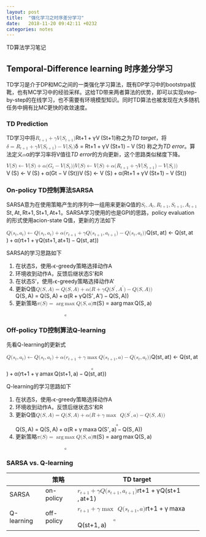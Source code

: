 ```yaml
---
layout: post
title:  "强化学习之时序差分学习"
date:   2018-11-20 09:42:11 +0232
categories: notes
---
```


TD算法学习笔记

<html>

<head>
    <meta charset="utf-8">
    <meta name="viewport" content="width=device-width, initial-scale=1.0">
    <link rel="stylesheet" href="https://stackedit.io/style.css" />
    <script type="text/javascript" async src="//cdn.mathjax.org/mathjax/latest/MathJax.js?config=TeX-MML-AM_CHTML">
    </script>
</head>

<body>
    <h2 id="temporal-difference-learning-%e6%97%b6%e5%ba%8f%e5%b7%ae%e5%88%86%e5%ad%a6%e4%b9%a0">Temporal-Difference learning 时序差分学习</h2>
<p>TD学习是介于DP和MC之间的一类强化学习算法，既有DP学习中的bootstrpa拔靴，也有MC学习中的经验采样。这给TD带来两者算法的优势，即可以实现step-by-step的在线学习，也不需要有环境模型知识。同时TD算法也被发现在大多随机任务中拥有比MC更快的收敛速度。</p>
<h3 id="td-prediction">TD Prediction</h3>
<p>TD学习中将<span class="katex"><span class="katex-mathml"><math><semantics><mrow><msub><mi>R</mi><mrow><mi>t</mi><mo>+</mo><mn>1</mn></mrow></msub><mo>+</mo><mi>γ</mi><mi>V</mi><mo stretchy="false">(</mo><msub><mi>S</mi><mrow><mi>t</mi><mo>+</mo><mn>1</mn></mrow></msub><mo stretchy="false">)</mo></mrow><annotation encoding="application/x-tex">R_{t+1} + \gamma V(S_{t+1})</annotation></semantics></math></span><span class="katex-html" aria-hidden="true"><span class="base"><span class="strut" style="height:0.891661em;vertical-align:-0.208331em;"></span><span class="mord"><span class="mord mathdefault" style="margin-right:0.00773em;">R</span><span class="msupsub"><span class="vlist-t vlist-t2"><span class="vlist-r"><span class="vlist" style="height:0.301108em;"><span style="top:-2.5500000000000003em;margin-left:-0.00773em;margin-right:0.05em;"><span class="pstrut" style="height:2.7em;"></span><span class="sizing reset-size6 size3 mtight"><span class="mord mtight"><span class="mord mathdefault mtight">t</span><span class="mbin mtight">+</span><span class="mord mtight">1</span></span></span></span></span><span class="vlist-s">​</span></span><span class="vlist-r"><span class="vlist" style="height:0.208331em;"><span></span></span></span></span></span></span><span class="mspace" style="margin-right:0.2222222222222222em;"></span><span class="mbin">+</span><span class="mspace" style="margin-right:0.2222222222222222em;"></span></span><span class="base"><span class="strut" style="height:1em;vertical-align:-0.25em;"></span><span class="mord mathdefault" style="margin-right:0.05556em;">γ</span><span class="mord mathdefault" style="margin-right:0.22222em;">V</span><span class="mopen">(</span><span class="mord"><span class="mord mathdefault" style="margin-right:0.05764em;">S</span><span class="msupsub"><span class="vlist-t vlist-t2"><span class="vlist-r"><span class="vlist" style="height:0.301108em;"><span style="top:-2.5500000000000003em;margin-left:-0.05764em;margin-right:0.05em;"><span class="pstrut" style="height:2.7em;"></span><span class="sizing reset-size6 size3 mtight"><span class="mord mtight"><span class="mord mathdefault mtight">t</span><span class="mbin mtight">+</span><span class="mord mtight">1</span></span></span></span></span><span class="vlist-s">​</span></span><span class="vlist-r"><span class="vlist" style="height:0.208331em;"><span></span></span></span></span></span></span><span class="mclose">)</span></span></span></span>称之为<em>TD target</em>，将<span class="katex"><span class="katex-mathml"><math><semantics><mrow><mi>δ</mi><mo>=</mo><msub><mi>R</mi><mrow><mi>t</mi><mo>+</mo><mn>1</mn></mrow></msub><mo>+</mo><mi>γ</mi><mi>V</mi><mo stretchy="false">(</mo><msub><mi>S</mi><mrow><mi>t</mi><mo>+</mo><mn>1</mn></mrow></msub><mo stretchy="false">)</mo><mo>−</mo><mi>V</mi><mo stretchy="false">(</mo><msub><mi>S</mi><mi>t</mi></msub><mo stretchy="false">)</mo></mrow><annotation encoding="application/x-tex">\delta = R_{t+1} + \gamma V(S_{t+1}) - V(S_t)</annotation></semantics></math></span><span class="katex-html" aria-hidden="true"><span class="base"><span class="strut" style="height:0.69444em;vertical-align:0em;"></span><span class="mord mathdefault" style="margin-right:0.03785em;">δ</span><span class="mspace" style="margin-right:0.2777777777777778em;"></span><span class="mrel">=</span><span class="mspace" style="margin-right:0.2777777777777778em;"></span></span><span class="base"><span class="strut" style="height:0.891661em;vertical-align:-0.208331em;"></span><span class="mord"><span class="mord mathdefault" style="margin-right:0.00773em;">R</span><span class="msupsub"><span class="vlist-t vlist-t2"><span class="vlist-r"><span class="vlist" style="height:0.301108em;"><span style="top:-2.5500000000000003em;margin-left:-0.00773em;margin-right:0.05em;"><span class="pstrut" style="height:2.7em;"></span><span class="sizing reset-size6 size3 mtight"><span class="mord mtight"><span class="mord mathdefault mtight">t</span><span class="mbin mtight">+</span><span class="mord mtight">1</span></span></span></span></span><span class="vlist-s">​</span></span><span class="vlist-r"><span class="vlist" style="height:0.208331em;"><span></span></span></span></span></span></span><span class="mspace" style="margin-right:0.2222222222222222em;"></span><span class="mbin">+</span><span class="mspace" style="margin-right:0.2222222222222222em;"></span></span><span class="base"><span class="strut" style="height:1em;vertical-align:-0.25em;"></span><span class="mord mathdefault" style="margin-right:0.05556em;">γ</span><span class="mord mathdefault" style="margin-right:0.22222em;">V</span><span class="mopen">(</span><span class="mord"><span class="mord mathdefault" style="margin-right:0.05764em;">S</span><span class="msupsub"><span class="vlist-t vlist-t2"><span class="vlist-r"><span class="vlist" style="height:0.301108em;"><span style="top:-2.5500000000000003em;margin-left:-0.05764em;margin-right:0.05em;"><span class="pstrut" style="height:2.7em;"></span><span class="sizing reset-size6 size3 mtight"><span class="mord mtight"><span class="mord mathdefault mtight">t</span><span class="mbin mtight">+</span><span class="mord mtight">1</span></span></span></span></span><span class="vlist-s">​</span></span><span class="vlist-r"><span class="vlist" style="height:0.208331em;"><span></span></span></span></span></span></span><span class="mclose">)</span><span class="mspace" style="margin-right:0.2222222222222222em;"></span><span class="mbin">−</span><span class="mspace" style="margin-right:0.2222222222222222em;"></span></span><span class="base"><span class="strut" style="height:1em;vertical-align:-0.25em;"></span><span class="mord mathdefault" style="margin-right:0.22222em;">V</span><span class="mopen">(</span><span class="mord"><span class="mord mathdefault" style="margin-right:0.05764em;">S</span><span class="msupsub"><span class="vlist-t vlist-t2"><span class="vlist-r"><span class="vlist" style="height:0.2805559999999999em;"><span style="top:-2.5500000000000003em;margin-left:-0.05764em;margin-right:0.05em;"><span class="pstrut" style="height:2.7em;"></span><span class="sizing reset-size6 size3 mtight"><span class="mord mathdefault mtight">t</span></span></span></span><span class="vlist-s">​</span></span><span class="vlist-r"><span class="vlist" style="height:0.15em;"><span></span></span></span></span></span></span><span class="mclose">)</span></span></span></span> 称之为<em>TD error</em>。算法定义<span class="katex"><span class="katex-mathml"><math><semantics><mrow><mi>α</mi></mrow><annotation encoding="application/x-tex">\alpha</annotation></semantics></math></span><span class="katex-html" aria-hidden="true"><span class="base"><span class="strut" style="height:0.43056em;vertical-align:0em;"></span><span class="mord mathdefault" style="margin-right:0.0037em;">α</span></span></span></span>的学习率将V值往<em>TD error</em>的方向更新，这个思路类似梯度下降。</p>
<p><span class="katex-display"><span class="katex"><span class="katex-mathml"><math><semantics><mrow><mi>V</mi><mo stretchy="false">(</mo><mi>S</mi><mo stretchy="false">)</mo><mo>←</mo><mi>V</mi><mo stretchy="false">(</mo><mi>S</mi><mo stretchy="false">)</mo><mo>+</mo><mi>α</mi><mo stretchy="false">(</mo><msub><mi>G</mi><mi>t</mi></msub><mo>−</mo><mi>V</mi><mo stretchy="false">(</mo><msub><mi>S</mi><mi>t</mi></msub><mo stretchy="false">)</mo><mo stretchy="false">)</mo><mspace linebreak="newline"></mspace><mi>V</mi><mo stretchy="false">(</mo><mi>S</mi><mo stretchy="false">)</mo><mo>←</mo><mi>V</mi><mo stretchy="false">(</mo><mi>S</mi><mo stretchy="false">)</mo><mo>+</mo><mi>α</mi><mo stretchy="false">(</mo><msub><mi>R</mi><mrow><mi>t</mi><mo>+</mo><mn>1</mn></mrow></msub><mo>+</mo><mi>γ</mi><mi>V</mi><mo stretchy="false">(</mo><msub><mi>S</mi><mrow><mi>t</mi><mo>+</mo><mn>1</mn></mrow></msub><mo stretchy="false">)</mo><mo>−</mo><mi>V</mi><mo stretchy="false">(</mo><msub><mi>S</mi><mi>t</mi></msub><mo stretchy="false">)</mo><mo stretchy="false">)</mo></mrow><annotation encoding="application/x-tex">V(S) \leftarrow V(S) + \alpha (G_t - V(S_t)) \\
V(S) \leftarrow V(S) + \alpha (R_{t+1} + \gamma V(S_{t+1}) - V(S_t)) 
</annotation></semantics></math></span><span class="katex-html" aria-hidden="true"><span class="base"><span class="strut" style="height:1em;vertical-align:-0.25em;"></span><span class="mord mathdefault" style="margin-right:0.22222em;">V</span><span class="mopen">(</span><span class="mord mathdefault" style="margin-right:0.05764em;">S</span><span class="mclose">)</span><span class="mspace" style="margin-right:0.2777777777777778em;"></span><span class="mrel">←</span><span class="mspace" style="margin-right:0.2777777777777778em;"></span></span><span class="base"><span class="strut" style="height:1em;vertical-align:-0.25em;"></span><span class="mord mathdefault" style="margin-right:0.22222em;">V</span><span class="mopen">(</span><span class="mord mathdefault" style="margin-right:0.05764em;">S</span><span class="mclose">)</span><span class="mspace" style="margin-right:0.2222222222222222em;"></span><span class="mbin">+</span><span class="mspace" style="margin-right:0.2222222222222222em;"></span></span><span class="base"><span class="strut" style="height:1em;vertical-align:-0.25em;"></span><span class="mord mathdefault" style="margin-right:0.0037em;">α</span><span class="mopen">(</span><span class="mord"><span class="mord mathdefault">G</span><span class="msupsub"><span class="vlist-t vlist-t2"><span class="vlist-r"><span class="vlist" style="height:0.2805559999999999em;"><span style="top:-2.5500000000000003em;margin-left:0em;margin-right:0.05em;"><span class="pstrut" style="height:2.7em;"></span><span class="sizing reset-size6 size3 mtight"><span class="mord mathdefault mtight">t</span></span></span></span><span class="vlist-s">​</span></span><span class="vlist-r"><span class="vlist" style="height:0.15em;"><span></span></span></span></span></span></span><span class="mspace" style="margin-right:0.2222222222222222em;"></span><span class="mbin">−</span><span class="mspace" style="margin-right:0.2222222222222222em;"></span></span><span class="base"><span class="strut" style="height:1em;vertical-align:-0.25em;"></span><span class="mord mathdefault" style="margin-right:0.22222em;">V</span><span class="mopen">(</span><span class="mord"><span class="mord mathdefault" style="margin-right:0.05764em;">S</span><span class="msupsub"><span class="vlist-t vlist-t2"><span class="vlist-r"><span class="vlist" style="height:0.2805559999999999em;"><span style="top:-2.5500000000000003em;margin-left:-0.05764em;margin-right:0.05em;"><span class="pstrut" style="height:2.7em;"></span><span class="sizing reset-size6 size3 mtight"><span class="mord mathdefault mtight">t</span></span></span></span><span class="vlist-s">​</span></span><span class="vlist-r"><span class="vlist" style="height:0.15em;"><span></span></span></span></span></span></span><span class="mclose">)</span><span class="mclose">)</span></span><span class="mspace newline"></span><span class="base"><span class="strut" style="height:1em;vertical-align:-0.25em;"></span><span class="mord mathdefault" style="margin-right:0.22222em;">V</span><span class="mopen">(</span><span class="mord mathdefault" style="margin-right:0.05764em;">S</span><span class="mclose">)</span><span class="mspace" style="margin-right:0.2777777777777778em;"></span><span class="mrel">←</span><span class="mspace" style="margin-right:0.2777777777777778em;"></span></span><span class="base"><span class="strut" style="height:1em;vertical-align:-0.25em;"></span><span class="mord mathdefault" style="margin-right:0.22222em;">V</span><span class="mopen">(</span><span class="mord mathdefault" style="margin-right:0.05764em;">S</span><span class="mclose">)</span><span class="mspace" style="margin-right:0.2222222222222222em;"></span><span class="mbin">+</span><span class="mspace" style="margin-right:0.2222222222222222em;"></span></span><span class="base"><span class="strut" style="height:1em;vertical-align:-0.25em;"></span><span class="mord mathdefault" style="margin-right:0.0037em;">α</span><span class="mopen">(</span><span class="mord"><span class="mord mathdefault" style="margin-right:0.00773em;">R</span><span class="msupsub"><span class="vlist-t vlist-t2"><span class="vlist-r"><span class="vlist" style="height:0.301108em;"><span style="top:-2.5500000000000003em;margin-left:-0.00773em;margin-right:0.05em;"><span class="pstrut" style="height:2.7em;"></span><span class="sizing reset-size6 size3 mtight"><span class="mord mtight"><span class="mord mathdefault mtight">t</span><span class="mbin mtight">+</span><span class="mord mtight">1</span></span></span></span></span><span class="vlist-s">​</span></span><span class="vlist-r"><span class="vlist" style="height:0.208331em;"><span></span></span></span></span></span></span><span class="mspace" style="margin-right:0.2222222222222222em;"></span><span class="mbin">+</span><span class="mspace" style="margin-right:0.2222222222222222em;"></span></span><span class="base"><span class="strut" style="height:1em;vertical-align:-0.25em;"></span><span class="mord mathdefault" style="margin-right:0.05556em;">γ</span><span class="mord mathdefault" style="margin-right:0.22222em;">V</span><span class="mopen">(</span><span class="mord"><span class="mord mathdefault" style="margin-right:0.05764em;">S</span><span class="msupsub"><span class="vlist-t vlist-t2"><span class="vlist-r"><span class="vlist" style="height:0.301108em;"><span style="top:-2.5500000000000003em;margin-left:-0.05764em;margin-right:0.05em;"><span class="pstrut" style="height:2.7em;"></span><span class="sizing reset-size6 size3 mtight"><span class="mord mtight"><span class="mord mathdefault mtight">t</span><span class="mbin mtight">+</span><span class="mord mtight">1</span></span></span></span></span><span class="vlist-s">​</span></span><span class="vlist-r"><span class="vlist" style="height:0.208331em;"><span></span></span></span></span></span></span><span class="mclose">)</span><span class="mspace" style="margin-right:0.2222222222222222em;"></span><span class="mbin">−</span><span class="mspace" style="margin-right:0.2222222222222222em;"></span></span><span class="base"><span class="strut" style="height:1em;vertical-align:-0.25em;"></span><span class="mord mathdefault" style="margin-right:0.22222em;">V</span><span class="mopen">(</span><span class="mord"><span class="mord mathdefault" style="margin-right:0.05764em;">S</span><span class="msupsub"><span class="vlist-t vlist-t2"><span class="vlist-r"><span class="vlist" style="height:0.2805559999999999em;"><span style="top:-2.5500000000000003em;margin-left:-0.05764em;margin-right:0.05em;"><span class="pstrut" style="height:2.7em;"></span><span class="sizing reset-size6 size3 mtight"><span class="mord mathdefault mtight">t</span></span></span></span><span class="vlist-s">​</span></span><span class="vlist-r"><span class="vlist" style="height:0.15em;"><span></span></span></span></span></span></span><span class="mclose">)</span><span class="mclose">)</span></span></span></span></span></p>
<h3 id="on-policy-td%e6%8e%a7%e5%88%b6%e7%ae%97%e6%b3%95sarsa">On-policy TD控制算法SARSA</h3>
<p>SARSA意为在使用策略产生的序列中一组用来更新Q值的<span class="katex"><span class="katex-mathml"><math><semantics><mrow><msub><mi>S</mi><mi>t</mi></msub><mo separator="true">,</mo><msub><mi>A</mi><mi>t</mi></msub><mo separator="true">,</mo><msub><mi>R</mi><mrow><mi>t</mi><mo>+</mo><mn>1</mn></mrow></msub><mo separator="true">,</mo><msub><mi>S</mi><mrow><mi>t</mi><mo>+</mo><mn>1</mn></mrow></msub><mo separator="true">,</mo><msub><mi>A</mi><mrow><mi>t</mi><mo>+</mo><mn>1</mn></mrow></msub></mrow><annotation encoding="application/x-tex">S_t,A_t,R_{t+1},S_{t+1},A_{t+1}</annotation></semantics></math></span><span class="katex-html" aria-hidden="true"><span class="base"><span class="strut" style="height:0.891661em;vertical-align:-0.208331em;"></span><span class="mord"><span class="mord mathdefault" style="margin-right:0.05764em;">S</span><span class="msupsub"><span class="vlist-t vlist-t2"><span class="vlist-r"><span class="vlist" style="height:0.2805559999999999em;"><span style="top:-2.5500000000000003em;margin-left:-0.05764em;margin-right:0.05em;"><span class="pstrut" style="height:2.7em;"></span><span class="sizing reset-size6 size3 mtight"><span class="mord mathdefault mtight">t</span></span></span></span><span class="vlist-s">​</span></span><span class="vlist-r"><span class="vlist" style="height:0.15em;"><span></span></span></span></span></span></span><span class="mpunct">,</span><span class="mspace" style="margin-right:0.16666666666666666em;"></span><span class="mord"><span class="mord mathdefault">A</span><span class="msupsub"><span class="vlist-t vlist-t2"><span class="vlist-r"><span class="vlist" style="height:0.2805559999999999em;"><span style="top:-2.5500000000000003em;margin-left:0em;margin-right:0.05em;"><span class="pstrut" style="height:2.7em;"></span><span class="sizing reset-size6 size3 mtight"><span class="mord mathdefault mtight">t</span></span></span></span><span class="vlist-s">​</span></span><span class="vlist-r"><span class="vlist" style="height:0.15em;"><span></span></span></span></span></span></span><span class="mpunct">,</span><span class="mspace" style="margin-right:0.16666666666666666em;"></span><span class="mord"><span class="mord mathdefault" style="margin-right:0.00773em;">R</span><span class="msupsub"><span class="vlist-t vlist-t2"><span class="vlist-r"><span class="vlist" style="height:0.301108em;"><span style="top:-2.5500000000000003em;margin-left:-0.00773em;margin-right:0.05em;"><span class="pstrut" style="height:2.7em;"></span><span class="sizing reset-size6 size3 mtight"><span class="mord mtight"><span class="mord mathdefault mtight">t</span><span class="mbin mtight">+</span><span class="mord mtight">1</span></span></span></span></span><span class="vlist-s">​</span></span><span class="vlist-r"><span class="vlist" style="height:0.208331em;"><span></span></span></span></span></span></span><span class="mpunct">,</span><span class="mspace" style="margin-right:0.16666666666666666em;"></span><span class="mord"><span class="mord mathdefault" style="margin-right:0.05764em;">S</span><span class="msupsub"><span class="vlist-t vlist-t2"><span class="vlist-r"><span class="vlist" style="height:0.301108em;"><span style="top:-2.5500000000000003em;margin-left:-0.05764em;margin-right:0.05em;"><span class="pstrut" style="height:2.7em;"></span><span class="sizing reset-size6 size3 mtight"><span class="mord mtight"><span class="mord mathdefault mtight">t</span><span class="mbin mtight">+</span><span class="mord mtight">1</span></span></span></span></span><span class="vlist-s">​</span></span><span class="vlist-r"><span class="vlist" style="height:0.208331em;"><span></span></span></span></span></span></span><span class="mpunct">,</span><span class="mspace" style="margin-right:0.16666666666666666em;"></span><span class="mord"><span class="mord mathdefault">A</span><span class="msupsub"><span class="vlist-t vlist-t2"><span class="vlist-r"><span class="vlist" style="height:0.301108em;"><span style="top:-2.5500000000000003em;margin-left:0em;margin-right:0.05em;"><span class="pstrut" style="height:2.7em;"></span><span class="sizing reset-size6 size3 mtight"><span class="mord mtight"><span class="mord mathdefault mtight">t</span><span class="mbin mtight">+</span><span class="mord mtight">1</span></span></span></span></span><span class="vlist-s">​</span></span><span class="vlist-r"><span class="vlist" style="height:0.208331em;"><span></span></span></span></span></span></span></span></span></span>。SARSA学习使用的也是GPI的思路，policy evaluation的形式使用acion-state Q值，更新的方法如下</p>
<p><span class="katex-display"><span class="katex"><span class="katex-mathml"><math><semantics><mrow><mi>Q</mi><mo stretchy="false">(</mo><msub><mi>s</mi><mi>t</mi></msub><mo separator="true">,</mo><msub><mi>a</mi><mi>t</mi></msub><mo stretchy="false">)</mo><mo>←</mo><mi>Q</mi><mo stretchy="false">(</mo><msub><mi>s</mi><mi>t</mi></msub><mo separator="true">,</mo><msub><mi>a</mi><mi>t</mi></msub><mo stretchy="false">)</mo><mo>+</mo><mi>α</mi><mo stretchy="false">(</mo><msub><mi>r</mi><mrow><mi>t</mi><mo>+</mo><mn>1</mn></mrow></msub><mo>+</mo><mi>γ</mi><mi>Q</mi><mo stretchy="false">(</mo><msub><mi>s</mi><mrow><mi>t</mi><mo>+</mo><mn>1</mn></mrow></msub><mo separator="true">,</mo><msub><mi>a</mi><mrow><mi>t</mi><mo>+</mo><mn>1</mn></mrow></msub><mo stretchy="false">)</mo><mo>−</mo><mi>Q</mi><mo stretchy="false">(</mo><msub><mi>s</mi><mi>t</mi></msub><mo separator="true">,</mo><msub><mi>a</mi><mi>t</mi></msub><mo stretchy="false">)</mo><mo stretchy="false">)</mo></mrow><annotation encoding="application/x-tex">Q(s_t, a_t) \leftarrow Q(s_t, a_t) + \alpha (r_{t+1}+\gamma Q(s_{t+1},a_{t+1})-Q(s_t,a_t))
</annotation></semantics></math></span><span class="katex-html" aria-hidden="true"><span class="base"><span class="strut" style="height:1em;vertical-align:-0.25em;"></span><span class="mord mathdefault">Q</span><span class="mopen">(</span><span class="mord"><span class="mord mathdefault">s</span><span class="msupsub"><span class="vlist-t vlist-t2"><span class="vlist-r"><span class="vlist" style="height:0.2805559999999999em;"><span style="top:-2.5500000000000003em;margin-left:0em;margin-right:0.05em;"><span class="pstrut" style="height:2.7em;"></span><span class="sizing reset-size6 size3 mtight"><span class="mord mathdefault mtight">t</span></span></span></span><span class="vlist-s">​</span></span><span class="vlist-r"><span class="vlist" style="height:0.15em;"><span></span></span></span></span></span></span><span class="mpunct">,</span><span class="mspace" style="margin-right:0.16666666666666666em;"></span><span class="mord"><span class="mord mathdefault">a</span><span class="msupsub"><span class="vlist-t vlist-t2"><span class="vlist-r"><span class="vlist" style="height:0.2805559999999999em;"><span style="top:-2.5500000000000003em;margin-left:0em;margin-right:0.05em;"><span class="pstrut" style="height:2.7em;"></span><span class="sizing reset-size6 size3 mtight"><span class="mord mathdefault mtight">t</span></span></span></span><span class="vlist-s">​</span></span><span class="vlist-r"><span class="vlist" style="height:0.15em;"><span></span></span></span></span></span></span><span class="mclose">)</span><span class="mspace" style="margin-right:0.2777777777777778em;"></span><span class="mrel">←</span><span class="mspace" style="margin-right:0.2777777777777778em;"></span></span><span class="base"><span class="strut" style="height:1em;vertical-align:-0.25em;"></span><span class="mord mathdefault">Q</span><span class="mopen">(</span><span class="mord"><span class="mord mathdefault">s</span><span class="msupsub"><span class="vlist-t vlist-t2"><span class="vlist-r"><span class="vlist" style="height:0.2805559999999999em;"><span style="top:-2.5500000000000003em;margin-left:0em;margin-right:0.05em;"><span class="pstrut" style="height:2.7em;"></span><span class="sizing reset-size6 size3 mtight"><span class="mord mathdefault mtight">t</span></span></span></span><span class="vlist-s">​</span></span><span class="vlist-r"><span class="vlist" style="height:0.15em;"><span></span></span></span></span></span></span><span class="mpunct">,</span><span class="mspace" style="margin-right:0.16666666666666666em;"></span><span class="mord"><span class="mord mathdefault">a</span><span class="msupsub"><span class="vlist-t vlist-t2"><span class="vlist-r"><span class="vlist" style="height:0.2805559999999999em;"><span style="top:-2.5500000000000003em;margin-left:0em;margin-right:0.05em;"><span class="pstrut" style="height:2.7em;"></span><span class="sizing reset-size6 size3 mtight"><span class="mord mathdefault mtight">t</span></span></span></span><span class="vlist-s">​</span></span><span class="vlist-r"><span class="vlist" style="height:0.15em;"><span></span></span></span></span></span></span><span class="mclose">)</span><span class="mspace" style="margin-right:0.2222222222222222em;"></span><span class="mbin">+</span><span class="mspace" style="margin-right:0.2222222222222222em;"></span></span><span class="base"><span class="strut" style="height:1em;vertical-align:-0.25em;"></span><span class="mord mathdefault" style="margin-right:0.0037em;">α</span><span class="mopen">(</span><span class="mord"><span class="mord mathdefault" style="margin-right:0.02778em;">r</span><span class="msupsub"><span class="vlist-t vlist-t2"><span class="vlist-r"><span class="vlist" style="height:0.301108em;"><span style="top:-2.5500000000000003em;margin-left:-0.02778em;margin-right:0.05em;"><span class="pstrut" style="height:2.7em;"></span><span class="sizing reset-size6 size3 mtight"><span class="mord mtight"><span class="mord mathdefault mtight">t</span><span class="mbin mtight">+</span><span class="mord mtight">1</span></span></span></span></span><span class="vlist-s">​</span></span><span class="vlist-r"><span class="vlist" style="height:0.208331em;"><span></span></span></span></span></span></span><span class="mspace" style="margin-right:0.2222222222222222em;"></span><span class="mbin">+</span><span class="mspace" style="margin-right:0.2222222222222222em;"></span></span><span class="base"><span class="strut" style="height:1em;vertical-align:-0.25em;"></span><span class="mord mathdefault" style="margin-right:0.05556em;">γ</span><span class="mord mathdefault">Q</span><span class="mopen">(</span><span class="mord"><span class="mord mathdefault">s</span><span class="msupsub"><span class="vlist-t vlist-t2"><span class="vlist-r"><span class="vlist" style="height:0.301108em;"><span style="top:-2.5500000000000003em;margin-left:0em;margin-right:0.05em;"><span class="pstrut" style="height:2.7em;"></span><span class="sizing reset-size6 size3 mtight"><span class="mord mtight"><span class="mord mathdefault mtight">t</span><span class="mbin mtight">+</span><span class="mord mtight">1</span></span></span></span></span><span class="vlist-s">​</span></span><span class="vlist-r"><span class="vlist" style="height:0.208331em;"><span></span></span></span></span></span></span><span class="mpunct">,</span><span class="mspace" style="margin-right:0.16666666666666666em;"></span><span class="mord"><span class="mord mathdefault">a</span><span class="msupsub"><span class="vlist-t vlist-t2"><span class="vlist-r"><span class="vlist" style="height:0.301108em;"><span style="top:-2.5500000000000003em;margin-left:0em;margin-right:0.05em;"><span class="pstrut" style="height:2.7em;"></span><span class="sizing reset-size6 size3 mtight"><span class="mord mtight"><span class="mord mathdefault mtight">t</span><span class="mbin mtight">+</span><span class="mord mtight">1</span></span></span></span></span><span class="vlist-s">​</span></span><span class="vlist-r"><span class="vlist" style="height:0.208331em;"><span></span></span></span></span></span></span><span class="mclose">)</span><span class="mspace" style="margin-right:0.2222222222222222em;"></span><span class="mbin">−</span><span class="mspace" style="margin-right:0.2222222222222222em;"></span></span><span class="base"><span class="strut" style="height:1em;vertical-align:-0.25em;"></span><span class="mord mathdefault">Q</span><span class="mopen">(</span><span class="mord"><span class="mord mathdefault">s</span><span class="msupsub"><span class="vlist-t vlist-t2"><span class="vlist-r"><span class="vlist" style="height:0.2805559999999999em;"><span style="top:-2.5500000000000003em;margin-left:0em;margin-right:0.05em;"><span class="pstrut" style="height:2.7em;"></span><span class="sizing reset-size6 size3 mtight"><span class="mord mathdefault mtight">t</span></span></span></span><span class="vlist-s">​</span></span><span class="vlist-r"><span class="vlist" style="height:0.15em;"><span></span></span></span></span></span></span><span class="mpunct">,</span><span class="mspace" style="margin-right:0.16666666666666666em;"></span><span class="mord"><span class="mord mathdefault">a</span><span class="msupsub"><span class="vlist-t vlist-t2"><span class="vlist-r"><span class="vlist" style="height:0.2805559999999999em;"><span style="top:-2.5500000000000003em;margin-left:0em;margin-right:0.05em;"><span class="pstrut" style="height:2.7em;"></span><span class="sizing reset-size6 size3 mtight"><span class="mord mathdefault mtight">t</span></span></span></span><span class="vlist-s">​</span></span><span class="vlist-r"><span class="vlist" style="height:0.15em;"><span></span></span></span></span></span></span><span class="mclose">)</span><span class="mclose">)</span></span></span></span></span></p>
<p>SARSA的学习思路如下</p>
<ol>
<li>在状态S，使用<span class="katex"><span class="katex-mathml"><math><semantics><mrow><mi>ϵ</mi></mrow><annotation encoding="application/x-tex">\epsilon</annotation></semantics></math></span><span class="katex-html" aria-hidden="true"><span class="base"><span class="strut" style="height:0.43056em;vertical-align:0em;"></span><span class="mord mathdefault">ϵ</span></span></span></span>-greedy策略选择动作A</li>
<li>环境收到动作A，反馈后继状态S'和R</li>
<li>在状态S’，使用<span class="katex"><span class="katex-mathml"><math><semantics><mrow><mi>ϵ</mi></mrow><annotation encoding="application/x-tex">\epsilon</annotation></semantics></math></span><span class="katex-html" aria-hidden="true"><span class="base"><span class="strut" style="height:0.43056em;vertical-align:0em;"></span><span class="mord mathdefault">ϵ</span></span></span></span>-greedy策略选择动作A‘</li>
<li>更新Q值<span class="katex"><span class="katex-mathml"><math><semantics><mrow><mi>Q</mi><mo stretchy="false">(</mo><mi>S</mi><mo separator="true">,</mo><mi>A</mi><mo stretchy="false">)</mo><mo>=</mo><mi>Q</mi><mo stretchy="false">(</mo><mi>S</mi><mo separator="true">,</mo><mi>A</mi><mo stretchy="false">)</mo><mo>+</mo><mi>α</mi><mo stretchy="false">(</mo><mi>R</mi><mo>+</mo><mi>γ</mi><mi>Q</mi><mo stretchy="false">(</mo><msup><mi>S</mi><mo mathvariant="normal">′</mo></msup><mo separator="true">,</mo><msup><mi>A</mi><mo mathvariant="normal">′</mo></msup><mo stretchy="false">)</mo><mo>−</mo><mi>Q</mi><mo stretchy="false">(</mo><mi>S</mi><mo separator="true">,</mo><mi>A</mi><mo stretchy="false">)</mo><mo stretchy="false">)</mo></mrow><annotation encoding="application/x-tex">Q(S, A) = Q(S, A) + \alpha (R+\gamma Q(S&#x27;,A&#x27;)-Q(S,A))</annotation></semantics></math></span><span class="katex-html" aria-hidden="true"><span class="base"><span class="strut" style="height:1em;vertical-align:-0.25em;"></span><span class="mord mathdefault">Q</span><span class="mopen">(</span><span class="mord mathdefault" style="margin-right:0.05764em;">S</span><span class="mpunct">,</span><span class="mspace" style="margin-right:0.16666666666666666em;"></span><span class="mord mathdefault">A</span><span class="mclose">)</span><span class="mspace" style="margin-right:0.2777777777777778em;"></span><span class="mrel">=</span><span class="mspace" style="margin-right:0.2777777777777778em;"></span></span><span class="base"><span class="strut" style="height:1em;vertical-align:-0.25em;"></span><span class="mord mathdefault">Q</span><span class="mopen">(</span><span class="mord mathdefault" style="margin-right:0.05764em;">S</span><span class="mpunct">,</span><span class="mspace" style="margin-right:0.16666666666666666em;"></span><span class="mord mathdefault">A</span><span class="mclose">)</span><span class="mspace" style="margin-right:0.2222222222222222em;"></span><span class="mbin">+</span><span class="mspace" style="margin-right:0.2222222222222222em;"></span></span><span class="base"><span class="strut" style="height:1em;vertical-align:-0.25em;"></span><span class="mord mathdefault" style="margin-right:0.0037em;">α</span><span class="mopen">(</span><span class="mord mathdefault" style="margin-right:0.00773em;">R</span><span class="mspace" style="margin-right:0.2222222222222222em;"></span><span class="mbin">+</span><span class="mspace" style="margin-right:0.2222222222222222em;"></span></span><span class="base"><span class="strut" style="height:1.001892em;vertical-align:-0.25em;"></span><span class="mord mathdefault" style="margin-right:0.05556em;">γ</span><span class="mord mathdefault">Q</span><span class="mopen">(</span><span class="mord"><span class="mord mathdefault" style="margin-right:0.05764em;">S</span><span class="msupsub"><span class="vlist-t"><span class="vlist-r"><span class="vlist" style="height:0.751892em;"><span style="top:-3.063em;margin-right:0.05em;"><span class="pstrut" style="height:2.7em;"></span><span class="sizing reset-size6 size3 mtight"><span class="mord mtight"><span class="mord mtight">′</span></span></span></span></span></span></span></span></span><span class="mpunct">,</span><span class="mspace" style="margin-right:0.16666666666666666em;"></span><span class="mord"><span class="mord mathdefault">A</span><span class="msupsub"><span class="vlist-t"><span class="vlist-r"><span class="vlist" style="height:0.751892em;"><span style="top:-3.063em;margin-right:0.05em;"><span class="pstrut" style="height:2.7em;"></span><span class="sizing reset-size6 size3 mtight"><span class="mord mtight"><span class="mord mtight">′</span></span></span></span></span></span></span></span></span><span class="mclose">)</span><span class="mspace" style="margin-right:0.2222222222222222em;"></span><span class="mbin">−</span><span class="mspace" style="margin-right:0.2222222222222222em;"></span></span><span class="base"><span class="strut" style="height:1em;vertical-align:-0.25em;"></span><span class="mord mathdefault">Q</span><span class="mopen">(</span><span class="mord mathdefault" style="margin-right:0.05764em;">S</span><span class="mpunct">,</span><span class="mspace" style="margin-right:0.16666666666666666em;"></span><span class="mord mathdefault">A</span><span class="mclose">)</span><span class="mclose">)</span></span></span></span></li>
<li>更新策略<span class="katex"><span class="katex-mathml"><math><semantics><mrow><mi>π</mi><mo stretchy="false">(</mo><mi>S</mi><mo stretchy="false">)</mo><mo>=</mo><munder><mo><mi mathvariant="normal">arg max</mi><mo>⁡</mo></mo><mi>a</mi></munder><mi>Q</mi><mo stretchy="false">(</mo><mi>S</mi><mo separator="true">,</mo><mi>a</mi><mo stretchy="false">)</mo></mrow><annotation encoding="application/x-tex">\pi(S)=\argmax_aQ(S,a)</annotation></semantics></math></span><span class="katex-html" aria-hidden="true"><span class="base"><span class="strut" style="height:1em;vertical-align:-0.25em;"></span><span class="mord mathdefault" style="margin-right:0.03588em;">π</span><span class="mopen">(</span><span class="mord mathdefault" style="margin-right:0.05764em;">S</span><span class="mclose">)</span><span class="mspace" style="margin-right:0.2777777777777778em;"></span><span class="mrel">=</span><span class="mspace" style="margin-right:0.2777777777777778em;"></span></span><span class="base"><span class="strut" style="height:1.64444em;vertical-align:-0.89444em;"></span><span class="mop op-limits"><span class="vlist-t vlist-t2"><span class="vlist-r"><span class="vlist" style="height:0.43055999999999994em;"><span style="top:-2.20556em;margin-left:0em;"><span class="pstrut" style="height:3em;"></span><span class="sizing reset-size6 size3 mtight"><span class="mord mathdefault mtight">a</span></span></span><span style="top:-3em;"><span class="pstrut" style="height:3em;"></span><span><span class="mop"><span class="mop"><span class="mord mathrm">a</span><span class="mord mathrm">r</span><span class="mord mathrm" style="margin-right:0.01389em;">g</span><span class="mspace" style="margin-right:0.16666666666666666em;"></span><span class="mord mathrm">m</span><span class="mord mathrm">a</span><span class="mord mathrm">x</span></span></span></span></span></span><span class="vlist-s">​</span></span><span class="vlist-r"><span class="vlist" style="height:0.89444em;"><span></span></span></span></span></span><span class="mspace" style="margin-right:0.16666666666666666em;"></span><span class="mord mathdefault">Q</span><span class="mopen">(</span><span class="mord mathdefault" style="margin-right:0.05764em;">S</span><span class="mpunct">,</span><span class="mspace" style="margin-right:0.16666666666666666em;"></span><span class="mord mathdefault">a</span><span class="mclose">)</span></span></span></span></li>
</ol>
<h3 id="off-policy-td%e6%8e%a7%e5%88%b6%e7%ae%97%e6%b3%95q-learning">Off-policy TD控制算法Q-learning</h3>
<p>先看Q-learning的更新式</p>
<p><span class="katex-display"><span class="katex"><span class="katex-mathml"><math><semantics><mrow><mi>Q</mi><mo stretchy="false">(</mo><msub><mi>s</mi><mi>t</mi></msub><mo separator="true">,</mo><msub><mi>a</mi><mi>t</mi></msub><mo stretchy="false">)</mo><mo>←</mo><mi>Q</mi><mo stretchy="false">(</mo><msub><mi>s</mi><mi>t</mi></msub><mo separator="true">,</mo><msub><mi>a</mi><mi>t</mi></msub><mo stretchy="false">)</mo><mo>+</mo><mi>α</mi><mo stretchy="false">(</mo><msub><mi>r</mi><mrow><mi>t</mi><mo>+</mo><mn>1</mn></mrow></msub><mo>+</mo><mi>γ</mi><munder><mo><mi>max</mi><mo>⁡</mo></mo><mi>a</mi></munder><mi>Q</mi><mo stretchy="false">(</mo><msub><mi>s</mi><mrow><mi>t</mi><mo>+</mo><mn>1</mn></mrow></msub><mo separator="true">,</mo><mi>a</mi><mo stretchy="false">)</mo><mo>−</mo><mi>Q</mi><mo stretchy="false">(</mo><msub><mi>s</mi><mi>t</mi></msub><mo separator="true">,</mo><msub><mi>a</mi><mi>t</mi></msub><mo stretchy="false">)</mo><mo stretchy="false">)</mo></mrow><annotation encoding="application/x-tex">Q(s_t, a_t) \leftarrow Q(s_t, a_t) + \alpha (r_{t+1}+\gamma \max_a Q(s_{t+1},a)-Q(s_t,a_t))
</annotation></semantics></math></span><span class="katex-html" aria-hidden="true"><span class="base"><span class="strut" style="height:1em;vertical-align:-0.25em;"></span><span class="mord mathdefault">Q</span><span class="mopen">(</span><span class="mord"><span class="mord mathdefault">s</span><span class="msupsub"><span class="vlist-t vlist-t2"><span class="vlist-r"><span class="vlist" style="height:0.2805559999999999em;"><span style="top:-2.5500000000000003em;margin-left:0em;margin-right:0.05em;"><span class="pstrut" style="height:2.7em;"></span><span class="sizing reset-size6 size3 mtight"><span class="mord mathdefault mtight">t</span></span></span></span><span class="vlist-s">​</span></span><span class="vlist-r"><span class="vlist" style="height:0.15em;"><span></span></span></span></span></span></span><span class="mpunct">,</span><span class="mspace" style="margin-right:0.16666666666666666em;"></span><span class="mord"><span class="mord mathdefault">a</span><span class="msupsub"><span class="vlist-t vlist-t2"><span class="vlist-r"><span class="vlist" style="height:0.2805559999999999em;"><span style="top:-2.5500000000000003em;margin-left:0em;margin-right:0.05em;"><span class="pstrut" style="height:2.7em;"></span><span class="sizing reset-size6 size3 mtight"><span class="mord mathdefault mtight">t</span></span></span></span><span class="vlist-s">​</span></span><span class="vlist-r"><span class="vlist" style="height:0.15em;"><span></span></span></span></span></span></span><span class="mclose">)</span><span class="mspace" style="margin-right:0.2777777777777778em;"></span><span class="mrel">←</span><span class="mspace" style="margin-right:0.2777777777777778em;"></span></span><span class="base"><span class="strut" style="height:1em;vertical-align:-0.25em;"></span><span class="mord mathdefault">Q</span><span class="mopen">(</span><span class="mord"><span class="mord mathdefault">s</span><span class="msupsub"><span class="vlist-t vlist-t2"><span class="vlist-r"><span class="vlist" style="height:0.2805559999999999em;"><span style="top:-2.5500000000000003em;margin-left:0em;margin-right:0.05em;"><span class="pstrut" style="height:2.7em;"></span><span class="sizing reset-size6 size3 mtight"><span class="mord mathdefault mtight">t</span></span></span></span><span class="vlist-s">​</span></span><span class="vlist-r"><span class="vlist" style="height:0.15em;"><span></span></span></span></span></span></span><span class="mpunct">,</span><span class="mspace" style="margin-right:0.16666666666666666em;"></span><span class="mord"><span class="mord mathdefault">a</span><span class="msupsub"><span class="vlist-t vlist-t2"><span class="vlist-r"><span class="vlist" style="height:0.2805559999999999em;"><span style="top:-2.5500000000000003em;margin-left:0em;margin-right:0.05em;"><span class="pstrut" style="height:2.7em;"></span><span class="sizing reset-size6 size3 mtight"><span class="mord mathdefault mtight">t</span></span></span></span><span class="vlist-s">​</span></span><span class="vlist-r"><span class="vlist" style="height:0.15em;"><span></span></span></span></span></span></span><span class="mclose">)</span><span class="mspace" style="margin-right:0.2222222222222222em;"></span><span class="mbin">+</span><span class="mspace" style="margin-right:0.2222222222222222em;"></span></span><span class="base"><span class="strut" style="height:1em;vertical-align:-0.25em;"></span><span class="mord mathdefault" style="margin-right:0.0037em;">α</span><span class="mopen">(</span><span class="mord"><span class="mord mathdefault" style="margin-right:0.02778em;">r</span><span class="msupsub"><span class="vlist-t vlist-t2"><span class="vlist-r"><span class="vlist" style="height:0.301108em;"><span style="top:-2.5500000000000003em;margin-left:-0.02778em;margin-right:0.05em;"><span class="pstrut" style="height:2.7em;"></span><span class="sizing reset-size6 size3 mtight"><span class="mord mtight"><span class="mord mathdefault mtight">t</span><span class="mbin mtight">+</span><span class="mord mtight">1</span></span></span></span></span><span class="vlist-s">​</span></span><span class="vlist-r"><span class="vlist" style="height:0.208331em;"><span></span></span></span></span></span></span><span class="mspace" style="margin-right:0.2222222222222222em;"></span><span class="mbin">+</span><span class="mspace" style="margin-right:0.2222222222222222em;"></span></span><span class="base"><span class="strut" style="height:1.45em;vertical-align:-0.7em;"></span><span class="mord mathdefault" style="margin-right:0.05556em;">γ</span><span class="mspace" style="margin-right:0.16666666666666666em;"></span><span class="mop op-limits"><span class="vlist-t vlist-t2"><span class="vlist-r"><span class="vlist" style="height:0.43056em;"><span style="top:-2.1em;margin-left:0em;"><span class="pstrut" style="height:2.7em;"></span><span class="sizing reset-size6 size3 mtight"><span class="mord mathdefault mtight">a</span></span></span><span style="top:-2.7em;"><span class="pstrut" style="height:2.7em;"></span><span><span class="mop">max</span></span></span></span><span class="vlist-s">​</span></span><span class="vlist-r"><span class="vlist" style="height:0.7em;"><span></span></span></span></span></span><span class="mspace" style="margin-right:0.16666666666666666em;"></span><span class="mord mathdefault">Q</span><span class="mopen">(</span><span class="mord"><span class="mord mathdefault">s</span><span class="msupsub"><span class="vlist-t vlist-t2"><span class="vlist-r"><span class="vlist" style="height:0.301108em;"><span style="top:-2.5500000000000003em;margin-left:0em;margin-right:0.05em;"><span class="pstrut" style="height:2.7em;"></span><span class="sizing reset-size6 size3 mtight"><span class="mord mtight"><span class="mord mathdefault mtight">t</span><span class="mbin mtight">+</span><span class="mord mtight">1</span></span></span></span></span><span class="vlist-s">​</span></span><span class="vlist-r"><span class="vlist" style="height:0.208331em;"><span></span></span></span></span></span></span><span class="mpunct">,</span><span class="mspace" style="margin-right:0.16666666666666666em;"></span><span class="mord mathdefault">a</span><span class="mclose">)</span><span class="mspace" style="margin-right:0.2222222222222222em;"></span><span class="mbin">−</span><span class="mspace" style="margin-right:0.2222222222222222em;"></span></span><span class="base"><span class="strut" style="height:1em;vertical-align:-0.25em;"></span><span class="mord mathdefault">Q</span><span class="mopen">(</span><span class="mord"><span class="mord mathdefault">s</span><span class="msupsub"><span class="vlist-t vlist-t2"><span class="vlist-r"><span class="vlist" style="height:0.2805559999999999em;"><span style="top:-2.5500000000000003em;margin-left:0em;margin-right:0.05em;"><span class="pstrut" style="height:2.7em;"></span><span class="sizing reset-size6 size3 mtight"><span class="mord mathdefault mtight">t</span></span></span></span><span class="vlist-s">​</span></span><span class="vlist-r"><span class="vlist" style="height:0.15em;"><span></span></span></span></span></span></span><span class="mpunct">,</span><span class="mspace" style="margin-right:0.16666666666666666em;"></span><span class="mord"><span class="mord mathdefault">a</span><span class="msupsub"><span class="vlist-t vlist-t2"><span class="vlist-r"><span class="vlist" style="height:0.2805559999999999em;"><span style="top:-2.5500000000000003em;margin-left:0em;margin-right:0.05em;"><span class="pstrut" style="height:2.7em;"></span><span class="sizing reset-size6 size3 mtight"><span class="mord mathdefault mtight">t</span></span></span></span><span class="vlist-s">​</span></span><span class="vlist-r"><span class="vlist" style="height:0.15em;"><span></span></span></span></span></span></span><span class="mclose">)</span><span class="mclose">)</span></span></span></span></span></p>
<p>Q-learning的学习思路如下</p>
<ol>
<li>在状态S，使用<span class="katex"><span class="katex-mathml"><math><semantics><mrow><mi>ϵ</mi></mrow><annotation encoding="application/x-tex">\epsilon</annotation></semantics></math></span><span class="katex-html" aria-hidden="true"><span class="base"><span class="strut" style="height:0.43056em;vertical-align:0em;"></span><span class="mord mathdefault">ϵ</span></span></span></span>-greedy策略选择动作A</li>
<li>环境收到动作A，反馈后继状态S'和R</li>
<li>更新Q值<span class="katex"><span class="katex-mathml"><math><semantics><mrow><mi>Q</mi><mo stretchy="false">(</mo><mi>S</mi><mo separator="true">,</mo><mi>A</mi><mo stretchy="false">)</mo><mo>=</mo><mi>Q</mi><mo stretchy="false">(</mo><mi>S</mi><mo separator="true">,</mo><mi>A</mi><mo stretchy="false">)</mo><mo>+</mo><mi>α</mi><mo stretchy="false">(</mo><mi>R</mi><mo>+</mo><mi>γ</mi><msub><mo><mi>max</mi><mo>⁡</mo></mo><mi>a</mi></msub><mi>Q</mi><mo stretchy="false">(</mo><msup><mi>S</mi><mo mathvariant="normal">′</mo></msup><mo separator="true">,</mo><mi>a</mi><mo stretchy="false">)</mo><mo>−</mo><mi>Q</mi><mo stretchy="false">(</mo><mi>S</mi><mo separator="true">,</mo><mi>A</mi><mo stretchy="false">)</mo><mo stretchy="false">)</mo></mrow><annotation encoding="application/x-tex">Q(S, A) = Q(S, A) + \alpha (R+\gamma \max_aQ(S&#x27;,a)-Q(S,A))</annotation></semantics></math></span><span class="katex-html" aria-hidden="true"><span class="base"><span class="strut" style="height:1em;vertical-align:-0.25em;"></span><span class="mord mathdefault">Q</span><span class="mopen">(</span><span class="mord mathdefault" style="margin-right:0.05764em;">S</span><span class="mpunct">,</span><span class="mspace" style="margin-right:0.16666666666666666em;"></span><span class="mord mathdefault">A</span><span class="mclose">)</span><span class="mspace" style="margin-right:0.2777777777777778em;"></span><span class="mrel">=</span><span class="mspace" style="margin-right:0.2777777777777778em;"></span></span><span class="base"><span class="strut" style="height:1em;vertical-align:-0.25em;"></span><span class="mord mathdefault">Q</span><span class="mopen">(</span><span class="mord mathdefault" style="margin-right:0.05764em;">S</span><span class="mpunct">,</span><span class="mspace" style="margin-right:0.16666666666666666em;"></span><span class="mord mathdefault">A</span><span class="mclose">)</span><span class="mspace" style="margin-right:0.2222222222222222em;"></span><span class="mbin">+</span><span class="mspace" style="margin-right:0.2222222222222222em;"></span></span><span class="base"><span class="strut" style="height:1em;vertical-align:-0.25em;"></span><span class="mord mathdefault" style="margin-right:0.0037em;">α</span><span class="mopen">(</span><span class="mord mathdefault" style="margin-right:0.00773em;">R</span><span class="mspace" style="margin-right:0.2222222222222222em;"></span><span class="mbin">+</span><span class="mspace" style="margin-right:0.2222222222222222em;"></span></span><span class="base"><span class="strut" style="height:1.001892em;vertical-align:-0.25em;"></span><span class="mord mathdefault" style="margin-right:0.05556em;">γ</span><span class="mspace" style="margin-right:0.16666666666666666em;"></span><span class="mop"><span class="mop">max</span><span class="msupsub"><span class="vlist-t vlist-t2"><span class="vlist-r"><span class="vlist" style="height:0.151392em;"><span style="top:-2.5500000000000003em;margin-right:0.05em;"><span class="pstrut" style="height:2.7em;"></span><span class="sizing reset-size6 size3 mtight"><span class="mord mathdefault mtight">a</span></span></span></span><span class="vlist-s">​</span></span><span class="vlist-r"><span class="vlist" style="height:0.15em;"><span></span></span></span></span></span></span><span class="mspace" style="margin-right:0.16666666666666666em;"></span><span class="mord mathdefault">Q</span><span class="mopen">(</span><span class="mord"><span class="mord mathdefault" style="margin-right:0.05764em;">S</span><span class="msupsub"><span class="vlist-t"><span class="vlist-r"><span class="vlist" style="height:0.751892em;"><span style="top:-3.063em;margin-right:0.05em;"><span class="pstrut" style="height:2.7em;"></span><span class="sizing reset-size6 size3 mtight"><span class="mord mtight"><span class="mord mtight">′</span></span></span></span></span></span></span></span></span><span class="mpunct">,</span><span class="mspace" style="margin-right:0.16666666666666666em;"></span><span class="mord mathdefault">a</span><span class="mclose">)</span><span class="mspace" style="margin-right:0.2222222222222222em;"></span><span class="mbin">−</span><span class="mspace" style="margin-right:0.2222222222222222em;"></span></span><span class="base"><span class="strut" style="height:1em;vertical-align:-0.25em;"></span><span class="mord mathdefault">Q</span><span class="mopen">(</span><span class="mord mathdefault" style="margin-right:0.05764em;">S</span><span class="mpunct">,</span><span class="mspace" style="margin-right:0.16666666666666666em;"></span><span class="mord mathdefault">A</span><span class="mclose">)</span><span class="mclose">)</span></span></span></span></li>
<li>更新策略<span class="katex"><span class="katex-mathml"><math><semantics><mrow><mi>π</mi><mo stretchy="false">(</mo><mi>S</mi><mo stretchy="false">)</mo><mo>=</mo><munder><mo><mi mathvariant="normal">arg max</mi><mo>⁡</mo></mo><mi>a</mi></munder><mi>Q</mi><mo stretchy="false">(</mo><mi>S</mi><mo separator="true">,</mo><mi>a</mi><mo stretchy="false">)</mo></mrow><annotation encoding="application/x-tex">\pi(S)=\argmax_aQ(S,a)</annotation></semantics></math></span><span class="katex-html" aria-hidden="true"><span class="base"><span class="strut" style="height:1em;vertical-align:-0.25em;"></span><span class="mord mathdefault" style="margin-right:0.03588em;">π</span><span class="mopen">(</span><span class="mord mathdefault" style="margin-right:0.05764em;">S</span><span class="mclose">)</span><span class="mspace" style="margin-right:0.2777777777777778em;"></span><span class="mrel">=</span><span class="mspace" style="margin-right:0.2777777777777778em;"></span></span><span class="base"><span class="strut" style="height:1.64444em;vertical-align:-0.89444em;"></span><span class="mop op-limits"><span class="vlist-t vlist-t2"><span class="vlist-r"><span class="vlist" style="height:0.43055999999999994em;"><span style="top:-2.20556em;margin-left:0em;"><span class="pstrut" style="height:3em;"></span><span class="sizing reset-size6 size3 mtight"><span class="mord mathdefault mtight">a</span></span></span><span style="top:-3em;"><span class="pstrut" style="height:3em;"></span><span><span class="mop"><span class="mop"><span class="mord mathrm">a</span><span class="mord mathrm">r</span><span class="mord mathrm" style="margin-right:0.01389em;">g</span><span class="mspace" style="margin-right:0.16666666666666666em;"></span><span class="mord mathrm">m</span><span class="mord mathrm">a</span><span class="mord mathrm">x</span></span></span></span></span></span><span class="vlist-s">​</span></span><span class="vlist-r"><span class="vlist" style="height:0.89444em;"><span></span></span></span></span></span><span class="mspace" style="margin-right:0.16666666666666666em;"></span><span class="mord mathdefault">Q</span><span class="mopen">(</span><span class="mord mathdefault" style="margin-right:0.05764em;">S</span><span class="mpunct">,</span><span class="mspace" style="margin-right:0.16666666666666666em;"></span><span class="mord mathdefault">a</span><span class="mclose">)</span></span></span></span></li>
</ol>
<h3 id="sarsa-vs-q-learning">SARSA vs. Q-learning</h3>
<table>
<thead>
<tr>
<th></th>
<th>策略</th>
<th>TD target</th>
</tr>
</thead>
<tbody>
<tr>
<td>SARSA</td>
<td>on-policy</td>
<td><span class="katex"><span class="katex-mathml"><math><semantics><mrow><msub><mi>r</mi><mrow><mi>t</mi><mo>+</mo><mn>1</mn></mrow></msub><mo>+</mo><mi>γ</mi><mi>Q</mi><mo stretchy="false">(</mo><msub><mi>s</mi><mrow><mi>t</mi><mo>+</mo><mn>1</mn></mrow></msub><mo separator="true">,</mo><msub><mi>a</mi><mrow><mi>t</mi><mo>+</mo><mn>1</mn></mrow></msub><mo stretchy="false">)</mo></mrow><annotation encoding="application/x-tex">r_{t+1}+\gamma Q(s_{t+1},a_{t+1})</annotation></semantics></math></span><span class="katex-html" aria-hidden="true"><span class="base"><span class="strut" style="height:0.791661em;vertical-align:-0.208331em;"></span><span class="mord"><span class="mord mathdefault" style="margin-right:0.02778em;">r</span><span class="msupsub"><span class="vlist-t vlist-t2"><span class="vlist-r"><span class="vlist" style="height:0.301108em;"><span style="top:-2.5500000000000003em;margin-left:-0.02778em;margin-right:0.05em;"><span class="pstrut" style="height:2.7em;"></span><span class="sizing reset-size6 size3 mtight"><span class="mord mtight"><span class="mord mathdefault mtight">t</span><span class="mbin mtight">+</span><span class="mord mtight">1</span></span></span></span></span><span class="vlist-s">​</span></span><span class="vlist-r"><span class="vlist" style="height:0.208331em;"><span></span></span></span></span></span></span><span class="mspace" style="margin-right:0.2222222222222222em;"></span><span class="mbin">+</span><span class="mspace" style="margin-right:0.2222222222222222em;"></span></span><span class="base"><span class="strut" style="height:1em;vertical-align:-0.25em;"></span><span class="mord mathdefault" style="margin-right:0.05556em;">γ</span><span class="mord mathdefault">Q</span><span class="mopen">(</span><span class="mord"><span class="mord mathdefault">s</span><span class="msupsub"><span class="vlist-t vlist-t2"><span class="vlist-r"><span class="vlist" style="height:0.301108em;"><span style="top:-2.5500000000000003em;margin-left:0em;margin-right:0.05em;"><span class="pstrut" style="height:2.7em;"></span><span class="sizing reset-size6 size3 mtight"><span class="mord mtight"><span class="mord mathdefault mtight">t</span><span class="mbin mtight">+</span><span class="mord mtight">1</span></span></span></span></span><span class="vlist-s">​</span></span><span class="vlist-r"><span class="vlist" style="height:0.208331em;"><span></span></span></span></span></span></span><span class="mpunct">,</span><span class="mspace" style="margin-right:0.16666666666666666em;"></span><span class="mord"><span class="mord mathdefault">a</span><span class="msupsub"><span class="vlist-t vlist-t2"><span class="vlist-r"><span class="vlist" style="height:0.301108em;"><span style="top:-2.5500000000000003em;margin-left:0em;margin-right:0.05em;"><span class="pstrut" style="height:2.7em;"></span><span class="sizing reset-size6 size3 mtight"><span class="mord mtight"><span class="mord mathdefault mtight">t</span><span class="mbin mtight">+</span><span class="mord mtight">1</span></span></span></span></span><span class="vlist-s">​</span></span><span class="vlist-r"><span class="vlist" style="height:0.208331em;"><span></span></span></span></span></span></span><span class="mclose">)</span></span></span></span></td>
</tr>
<tr>
<td>Q-learning</td>
<td>off-policy</td>
<td><span class="katex"><span class="katex-mathml"><math><semantics><mrow><msub><mi>r</mi><mrow><mi>t</mi><mo>+</mo><mn>1</mn></mrow></msub><mo>+</mo><mi>γ</mi><msub><mo><mi>max</mi><mo>⁡</mo></mo><mi>a</mi></msub><mi>Q</mi><mo stretchy="false">(</mo><msub><mi>s</mi><mrow><mi>t</mi><mo>+</mo><mn>1</mn></mrow></msub><mo separator="true">,</mo><mi>a</mi><mo stretchy="false">)</mo></mrow><annotation encoding="application/x-tex">r_{t+1}+\gamma \max_aQ(s_{t+1},a)</annotation></semantics></math></span><span class="katex-html" aria-hidden="true"><span class="base"><span class="strut" style="height:0.791661em;vertical-align:-0.208331em;"></span><span class="mord"><span class="mord mathdefault" style="margin-right:0.02778em;">r</span><span class="msupsub"><span class="vlist-t vlist-t2"><span class="vlist-r"><span class="vlist" style="height:0.301108em;"><span style="top:-2.5500000000000003em;margin-left:-0.02778em;margin-right:0.05em;"><span class="pstrut" style="height:2.7em;"></span><span class="sizing reset-size6 size3 mtight"><span class="mord mtight"><span class="mord mathdefault mtight">t</span><span class="mbin mtight">+</span><span class="mord mtight">1</span></span></span></span></span><span class="vlist-s">​</span></span><span class="vlist-r"><span class="vlist" style="height:0.208331em;"><span></span></span></span></span></span></span><span class="mspace" style="margin-right:0.2222222222222222em;"></span><span class="mbin">+</span><span class="mspace" style="margin-right:0.2222222222222222em;"></span></span><span class="base"><span class="strut" style="height:1em;vertical-align:-0.25em;"></span><span class="mord mathdefault" style="margin-right:0.05556em;">γ</span><span class="mspace" style="margin-right:0.16666666666666666em;"></span><span class="mop"><span class="mop">max</span><span class="msupsub"><span class="vlist-t vlist-t2"><span class="vlist-r"><span class="vlist" style="height:0.151392em;"><span style="top:-2.5500000000000003em;margin-right:0.05em;"><span class="pstrut" style="height:2.7em;"></span><span class="sizing reset-size6 size3 mtight"><span class="mord mathdefault mtight">a</span></span></span></span><span class="vlist-s">​</span></span><span class="vlist-r"><span class="vlist" style="height:0.15em;"><span></span></span></span></span></span></span><span class="mspace" style="margin-right:0.16666666666666666em;"></span><span class="mord mathdefault">Q</span><span class="mopen">(</span><span class="mord"><span class="mord mathdefault">s</span><span class="msupsub"><span class="vlist-t vlist-t2"><span class="vlist-r"><span class="vlist" style="height:0.301108em;"><span style="top:-2.5500000000000003em;margin-left:0em;margin-right:0.05em;"><span class="pstrut" style="height:2.7em;"></span><span class="sizing reset-size6 size3 mtight"><span class="mord mtight"><span class="mord mathdefault mtight">t</span><span class="mbin mtight">+</span><span class="mord mtight">1</span></span></span></span></span><span class="vlist-s">​</span></span><span class="vlist-r"><span class="vlist" style="height:0.208331em;"><span></span></span></span></span></span></span><span class="mpunct">,</span><span class="mspace" style="margin-right:0.16666666666666666em;"></span><span class="mord mathdefault">a</span><span class="mclose">)</span></span></span></span></td>
</tr>
</tbody>
</table>

</body>
</html>
